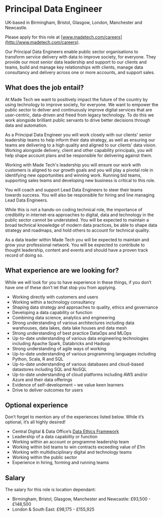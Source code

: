 # Principal Data Engineer

UK-based in Birmingham, Bristol, Glasgow, London, Manchester and Newcastle.

Please apply for this role at [www.madetech.com/careers](http://www.madetech.com/careers).

Our Principal Data Engineers enable public sector organisations to transform service delivery with data to improve society, for everyone. They provide our most senior data leadership and support to our clients and teams, build and manage key relationships with clients, manage data consultancy and delivery across one or more accounts, and support sales.

## What does the job entail?

At Made Tech we want to positively impact the future of the country by using technology to improve society, for everyone. We want to empower the public sector to deliver and continuously improve digital services that are user-centric, data-driven and freed from legacy technology. To do this we work alongside brilliant public servants to drive better decisions through data and automation.

As a Principal Data Engineer you will work closely with our clients' senior leadership teams to help inform their data strategy, as well as ensuring our teams are delivering to a high quality and aligned to our clients' data vision. Working alongside delivery, client and other capability principals, you will help shape account plans and be responsible for delivering against them.

Working with Made Tech's leadership you will ensure our work with customers is aligned to our growth goals and you will play a pivotal role in identifying new opportunities and winning work. Running bid teams, supporting sales teams and developing new business is critical to this role.

You will coach and support Lead Data Engineers to steer their teams towards success. You will also be responsible for hiring and line managing Lead Data Engineers.

While this is not a hands-on coding technical role, the importance of credibility in internet-era approaches to digital, data and technology in the public sector cannot be understated. You will be expected to maintain a broad technical knowledge of modern data practices, be able to shape data strategy and roadmaps, and hold others to account for technical quality.

As a data leader within Made Tech you will be expected to maintain and grow your professional network. You will be expected to contribute to thought leadership, content and events and should have a proven track record of doing so.

## What experience are we looking for?

While we will look for you to have experience in these things, if you don’t have one of these don’t let that stop you from applying.

-   Working directly with customers and users    
-   Working within a technology consultancy
-   Shaping data strategy and approaches to quality, ethics and governance
-   Developing a data capability or function
-   Combining data science, analytics and engineering
-   Strong understanding of various architectures including data warehouses, data lakes, data lake houses and data mesh
-   Strong understanding of best practice DataOps and MLOps
-   Up-to-date understanding of various data engineering technologies including Apache Spark, Databricks and Hadoop
-   Strong understanding of agile ways of working
-   Up-to-date understanding of various programming languages including Python, Scala, R and SQL
-   Up-to-date understanding of various databases and cloud-based datastores including SQL and NoSQL
-   Up-to-date understanding of cloud platforms including AWS and/or Azure and their data offerings
-   Evidence of self-development – we value keen learners
-   Drive to deliver outcomes for users
    
## Optional experience

Don’t forget to mention any of the experiences listed below. While it’s optional, it’s all highly desired!

-   Central Digital & Data Office’s [Data Ethics Framework](https://www.gov.uk/government/publications/data-ethics-framework/data-ethics-framework-2020)    
-   Leadership of a data capability or function
-   Working within an account or programme leadership team
-   Working within bid teams to win contracts exceeding value of £1m
-   Working with multidisciplinary digital and technology teams
-   Working within the public sector
-   Experience in hiring, forming and running teams

## Salary

The salary for this role is location dependant:

- Birmingham, Bristol, Glasgow, Manchester and Newcastle: £93,500 - £148,500
- London & South East: £98,175 - £155,925
